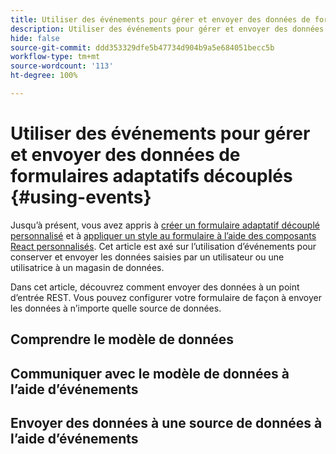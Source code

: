```yaml
---
title: Utiliser des événements pour gérer et envoyer des données de formulaires adaptatifs découplés
description: Utiliser des événements pour gérer et envoyer des données de formulaires adaptatifs découplés
hide: false
source-git-commit: ddd353329dfe5b47734d904b9a5e684051becc5b
workflow-type: tm+mt
source-wordcount: '113'
ht-degree: 100%

---
```



# Utiliser des événements pour gérer et envoyer des données de formulaires adaptatifs découplés {#using-events}

Jusqu’à présent, vous avez appris à [créer un formulaire adaptatif découplé personnalisé](create-and-publish-a-headless-form.md) et à [appliquer un style au formulaire à l’aide des composants React personnalisés](use-google-material-ui-react-components-to-render-a-headless-form.md). Cet article est axé sur l’utilisation d’événements pour conserver et envoyer les données saisies par un utilisateur ou une utilisatrice à un magasin de données.

Dans cet article, découvrez comment envoyer des données à un point d’entrée REST. Vous pouvez configurer votre formulaire de façon à envoyer les données à n’importe quelle source de données.

## Comprendre le modèle de données



## Communiquer avec le modèle de données à l’aide d’événements

## Envoyer des données à une source de données à l’aide d’événements
